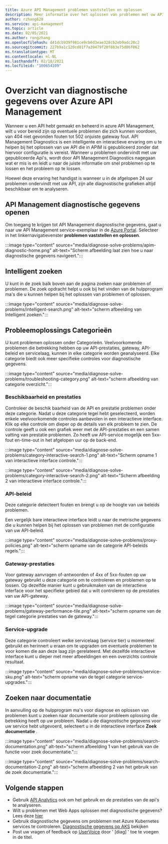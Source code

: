 ```yaml
---
title: Azure API Management problemen vaststellen en oplossen
description: Meer informatie over het oplossen van problemen met uw API in azure API Management met het hulp programma voor diagnose en probleem oplossing in de Azure Portal.
author: rzhang628
ms.service: api-management
ms.topic: article
ms.date: 02/05/2021
ms.author: rongzhang
ms.openlocfilehash: d41dcb939f981ce9cb6d3eae328cb2eb9adc20c2
ms.sourcegitcommit: 227b9a1c120cd01f7a39479f20f883e75d86f062
ms.translationtype: MT
ms.contentlocale: nl-NL
ms.lasthandoff: 02/18/2021
ms.locfileid: "100654109"
---
```

# <a name="azure-api-management-diagnostics-overview"></a>Overzicht van diagnostische gegevens over Azure API Management

Wanneer u een API hebt gemaakt en beheerd in azure API Management, wilt u voor bereid zijn op eventuele problemen die zich kunnen voordoen, van 404 niet gevonden fouten tot 502 onjuiste gateway fout. API Management Diagnostics is een intelligente en interactieve ervaring om u te helpen bij het oplossen van uw API die in APIM is gepubliceerd zonder dat hiervoor configuratie is vereist. Wanneer u problemen ondervindt met uw gepubliceerde Api's, wordt door API Management Diagnostics nagegaan wat er mis is en leidt u naar de juiste informatie om snel problemen op te lossen en het probleem op te lossen.

Hoewel deze ervaring het handigst is wanneer u in de afgelopen 24 uur problemen ondervindt met uw API, zijn alle diagnostische grafieken altijd beschikbaar om te analyseren.

## <a name="open-api-management-diagnostics"></a>API Management diagnostische gegevens openen

Om toegang te krijgen tot API Management diagnostische gegevens, gaat u naar uw API Management service-exemplaar in de [Azure Portal](https://portal.azure.com). Selecteer in het linkernavigatievenster **problemen vaststellen en oplossen**.

:::image type="content" source="media/diagnose-solve-problems/apim-diagnostic-home.png" alt-text="Scherm afbeelding laat zien hoe u naar diagnostische gegevens navigeert.":::



## <a name="intelligent-search"></a>Intelligent zoeken

U kunt in de zoek balk boven aan de pagina zoeken naar problemen of problemen. De zoek opdracht helpt u ook bij het vinden van de hulpprogram ma's die u kunnen helpen bij het oplossen van problemen of oplossen. 

:::image type="content" source="media/diagnose-solve-problems/intelligent-search.png" alt-text="scherm afbeelding van Intelligent zoeken.":::


## <a name="troubleshooting-categories"></a>Probleemoplossings Categorieën

U kunt problemen oplossen onder Categorieën. Veelvoorkomende problemen die betrekking hebben op uw API-prestaties, gateway, API-beleid en servicelaag, kunnen in elke categorie worden geanalyseerd. Elke categorie biedt ook meer specifieke controles voor diagnostische gegevens. 

:::image type="content" source="media/diagnose-solve-problems/troubleshooting-category.png" alt-text="scherm afbeelding van categorie overzicht.":::


### <a name="availability-and-performance"></a>Beschikbaarheid en prestaties

Controleer de beschik baarheid van de API en prestatie problemen onder deze categorie. Nadat u deze categorie tegel hebt geselecteerd, worden enkele veelvoorkomende controles aanbevolen in een interactieve interface. Klik op elke controle om dieper op de details van elk probleem te zien. De controle geeft u ook een grafiek weer met de API-prestaties en een samen vatting van prestatie problemen. Zo heeft uw API-service mogelijk een 5xx-fout en-time-out in het afgelopen uur op de back-end. 

:::image type="content" source="media/diagnose-solve-problems/category-interactive-search-1.png" alt-text="Scherm opname 1 van interactieve interface controle.":::



:::image type="content" source="media/diagnose-solve-problems/category-interactive-search-2.png" alt-text="Scherm afbeelding 2 van interactieve interface controle.":::

### <a name="api-policies"></a>API-beleid

Deze categorie detecteert fouten en brengt u op de hoogte van uw beleids problemen. 

Een vergelijk bare interactieve interface leidt u naar de metrische gegevens die u kunnen helpen bij het oplossen van problemen met de configuratie van uw API-beleid.

:::image type="content" source="media/diagnose-solve-problems/proxy-policies.png" alt-text="scherm opname van de categorie API-beleids regels.":::

### <a name="gateway-performance"></a>Gateway-prestaties 

Voor gateway aanvragen of-antwoorden of 4xx of 5xx-fouten op uw gateway gebruikt u deze categorie om te controleren en problemen op te lossen. Op dezelfde manier kunt u gebruikmaken van de interactieve interface voor het specifieke gebied dat u wilt controleren op de prestaties van uw API-gateway. 

:::image type="content" source="media/diagnose-solve-problems/gateway-performance-tile.png" alt-text="scherm opname van de tegel categorie prestaties van de gateway.":::

### <a name="service-upgrade"></a>Service-upgrade

Deze categorie controleert welke servicelaag (service tier) u momenteel gebruikt en herinnert u eraan om te upgraden om eventuele problemen te voor komen die aan deze laag zijn gerelateerd. Met dezelfde interactieve interface kunt u dieper met meer afbeeldingen en een overzichts controle resultaat. 

:::image type="content" source="media/diagnose-solve-problems/service-sku.png" alt-text="scherm opname van de tegel categorie service-upgrades.":::

## <a name="search-documentation"></a>Zoeken naar documentatie

In aanvulling op de hulpprogram ma's voor diagnose en oplossen van problemen kunt u zoeken naar documentatie voor probleem oplossing die betrekking heeft op uw probleem. Nadat u de diagnostische gegevens voor uw service hebt uitgevoerd, selecteert u in de interactieve interface **Zoek documentatie** . 

 :::image type="content" source="media/diagnose-solve-problems/search-documentation.png" alt-text="scherm afbeelding 1 van het gebruik van de functie voor zoek documentatie.":::


 :::image type="content" source="media/diagnose-solve-problems/search-documentation-2.png" alt-text="scherm afbeelding 2 van het gebruik van de zoek documentatie.":::


## <a name="next-steps"></a>Volgende stappen

* Gebruik [API Analytics](howto-use-analytics.md) ook om het gebruik en de prestaties van de api's te analyseren. 
* Wilt u problemen met Web Apps oplossen met diagnostische gegevens? Lees deze [hier](../app-service/overview-diagnostics.md)
* Gebruik diagnostische gegevens om problemen met Azure Kubernetes services te controleren. [Diagnostische gegevens op AKS](../aks/concepts-diagnostics.md) bekijken
* Post uw vragen of feedback op [UserVoice](https://feedback.azure.com/forums/248703-api-management) door ' [diag] ' toe te voegen in de titel.